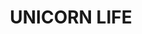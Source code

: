 ---
pid: LLP584
title: UNICORN LIFE
location_transcription: My House
zipcode: '19134'
outside_phl: 
neighborhood: Port Richmond
age: '11'
age_range: 6-13
instagram: 
image_file_name: LLP_584.jpg
proposal_transcription: Unicorn Life
topic: Animals,Family,Unknown
topic_summary: 0, 0, 0
type: Mural
keywords_other: 
credit: Ashley Ochoa-Lopez
image_labels: 
twitter: 
facebook: 
permalink: "/monuments/llp584/"
layout: item-page
---